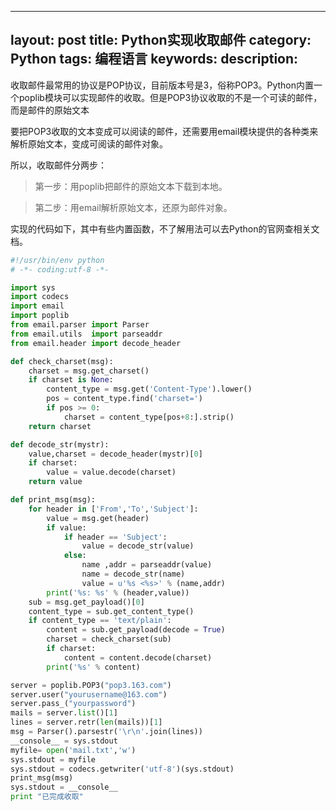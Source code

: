 
---
layout: post
title:  Python实现收取邮件 
category: Python
tags: 编程语言
keywords: 
description: 
---
收取邮件最常用的协议是POP协议，目前版本号是3，俗称POP3。Python内置一个poplib模块可以实现邮件的收取。但是POP3协议收取的不是一个可读的邮件，而是邮件的原始文本

要把POP3收取的文本变成可以阅读的邮件，还需要用email模块提供的各种类来解析原始文本，变成可阅读的邮件对象。

所以，收取邮件分两步：

>第一步：用poplib把邮件的原始文本下载到本地。

>第二步：用email解析原始文本，还原为邮件对象。

实现的代码如下，其中有些内置函数，不了解用法可以去Python的官网查相关文档。

```python
#!/usr/bin/env python
# -*- coding:utf-8 -*-

import sys
import codecs
import email
import poplib
from email.parser import Parser
from email.utils  import parseaddr
from email.header import decode_header

def check_charset(msg):
    charset = msg.get_charset()
    if charset is None:
        content_type = msg.get('Content-Type').lower()
        pos = content_type.find('charset=')
        if pos >= 0:
            charset = content_type[pos+8:].strip()
    return charset

def decode_str(mystr):
    value,charset = decode_header(mystr)[0]
    if charset:
        value = value.decode(charset)
    return value

def print_msg(msg):
    for header in ['From','To','Subject']:
        value = msg.get(header)
        if value:
            if header == 'Subject':
                value = decode_str(value)
            else:
                name ,addr = parseaddr(value)
                name = decode_str(name)
                value = u'%s <%s>' % (name,addr)
        print('%s: %s' % (header,value))
    sub = msg.get_payload()[0]
    content_type = sub.get_content_type()
    if content_type == 'text/plain':
        content = sub.get_payload(decode = True)
        charset = check_charset(sub)
        if charset:
            content = content.decode(charset)
        print('%s' % content)

server = poplib.POP3("pop3.163.com")
server.user("yourusername@163.com")
server.pass_("yourpassword")
mails = server.list()[1]
lines = server.retr(len(mails))[1]
msg = Parser().parsestr('\r\n'.join(lines))
__console__ = sys.stdout
myfile= open('mail.txt','w')
sys.stdout = myfile
sys.stdout = codecs.getwriter('utf-8')(sys.stdout)
print_msg(msg)
sys.stdout = __console__
print "已完成收取"
```
